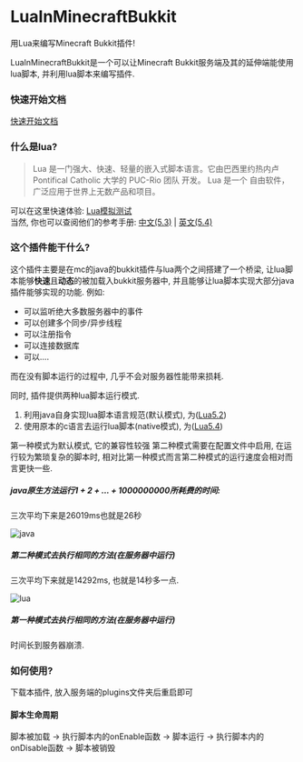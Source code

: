# LuaInMinecraftBukkit

用Lua来编写Minecraft Bukkit插件!

LuaInMinecraftBukkit是一个可以让Minecraft Bukkit服务端及其的延伸端能使用lua脚本, 并利用lua脚本来编写插件.

### 快速开始文档

[快速开始文档](https://blog.smileyik.tk/?blog=other&album=MinecraftPost&post=LuaInMinecraftBukkit-quickStart)

### 什么是lua?

> Lua 是一门强大、快速、轻量的嵌入式脚本语言。它由巴西里约热内卢 Pontifical Catholic 大学的 PUC-Rio 团队 开发。 Lua 是一个 自由软件， 广泛应用于世界上无数产品和项目。

可以在这里快速体验: [Lua模拟测试](https://wiki.luatos.com/_static/luatos-emulator/lua.html)  
当然, 你也可以查阅他们的参考手册: [中文(5.3)](https://wiki.luatos.com/_static/lua53doc/contents.html) | [英文(5.4)](http://www.lua.org/manual/5.4/manual.html)

### 这个插件能干什么?

这个插件主要是在mc的java的bukkit插件与lua两个之间搭建了一个桥梁, 让lua脚本能够**快速**且**动态**的被加载入bukkit服务器中, 并且能够让lua脚本实现大部分java插件能够实现的功能. 例如:

+ 可以监听绝大多数服务器中的事件
+ 可以创建多个同步/异步线程
+ 可以注册指令
+ 可以连接数据库
+ 可以....

而在没有脚本运行的过程中, 几乎不会对服务器性能带来损耗.

同时, 插件提供两种lua脚本运行模式.

1. 利用java自身实现lua脚本语言规范(默认模式), 为([Lua5.2](http://www.lua.org/manual/5.2/manual.html))
2. 使用原本的c语言去运行lua脚本(native模式), 为([Lua5.4](http://www.lua.org/manual/5.4/manual.html))

第一种模式为默认模式, 它的兼容性较强
第二种模式需要在配置文件中启用, 在运行较为繁琐复杂的脚本时, 相对比第一种模式而言第二种模式的运行速度会相对而言更快一些.

##### java原生方法运行1 + 2 + ... + 1000000000所耗费的时间:

三次平均下来是26019ms也就是26秒

![java](https://blog.smileyik.tk/blogs/other/markdowns/Minecraft/LuaInMinecraftBukkit/LuaInMinecraftBukkit/cwf9hy.png)

##### 第二种模式去执行相同的方法(在服务器中运行)

三次平均下来就是14292ms, 也就是14秒多一点.

![lua](https://blog.smileyik.tk/blogs/other/markdowns/Minecraft/LuaInMinecraftBukkit/LuaInMinecraftBukkit/oxgyr3.png)

##### 第一种模式去执行相同的方法(在服务器中运行)

时间长到服务器崩溃.

### 如何使用?

下载本插件, 放入服务端的plugins文件夹后重启即可


#### 脚本生命周期

脚本被加载 -> 执行脚本内的onEnable函数 -> 脚本运行 -> 执行脚本内的onDisable函数 -> 脚本被销毁

